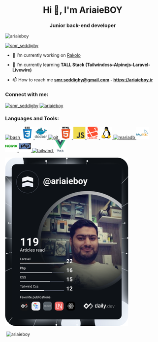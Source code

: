 <h1 align="center">Hi 👋, I'm AriaieBOY</h1>
<h3 align="center">Junior back-end developer</h3>

<p align="left"> <img src="https://komarev.com/ghpvc/?username=ariaieboy&label=Profile%20views&color=dc1e1e&style=plastic" alt="ariaieboy" /> </p>

<p align="left"> <a href="https://twitter.com/smr_seddighy" target="blank"><img src="https://img.shields.io/twitter/follow/smr_seddighy?logo=twitter&style=for-the-badge" alt="smr_seddighy" /></a> </p>

- 🔭 I’m currently working on [Rakolo](https://rakolo.com)

- 🌱 I’m currently learning **TALL Stack (Tailwindcss-Alpinejs-Laravel-Livewire)**

- 📫 How to reach me **smr.seddighy@gmail.com - https://ariaieboy.ir**

<h3 align="left">Connect with me:</h3>
<p align="left">
<a href="https://twitter.com/smr_seddighy" target="blank"><img align="center" src="https://raw.githubusercontent.com/rahuldkjain/github-profile-readme-generator/master/src/images/icons/Social/twitter.svg" alt="smr_seddighy" height="30" width="40" /></a>
<a href="https://instagram.com/ariaieboy" target="blank"><img align="center" src="https://raw.githubusercontent.com/rahuldkjain/github-profile-readme-generator/master/src/images/icons/Social/instagram.svg" alt="ariaieboy" height="30" width="40" /></a>
</p>

<h3 align="left">Languages and Tools:</h3>
<p align="left"> <a href="https://www.gnu.org/software/bash/" target="_blank"> <img src="https://www.vectorlogo.zone/logos/gnu_bash/gnu_bash-icon.svg" alt="bash" width="40" height="40"/> </a> <a href="https://www.w3schools.com/css/" target="_blank"> <img src="https://raw.githubusercontent.com/devicons/devicon/master/icons/css3/css3-original-wordmark.svg" alt="css3" width="40" height="40"/> </a> <a href="https://www.docker.com/" target="_blank"> <img src="https://raw.githubusercontent.com/devicons/devicon/master/icons/docker/docker-original-wordmark.svg" alt="docker" width="40" height="40"/> </a> <a href="https://git-scm.com/" target="_blank"> <img src="https://www.vectorlogo.zone/logos/git-scm/git-scm-icon.svg" alt="git" width="40" height="40"/> </a> <a href="https://www.w3.org/html/" target="_blank"> <img src="https://raw.githubusercontent.com/devicons/devicon/master/icons/html5/html5-original-wordmark.svg" alt="html5" width="40" height="40"/> </a> <a href="https://developer.mozilla.org/en-US/docs/Web/JavaScript" target="_blank"> <img src="https://raw.githubusercontent.com/devicons/devicon/master/icons/javascript/javascript-original.svg" alt="javascript" width="40" height="40"/> </a> <a href="https://laravel.com/" target="_blank"> <img src="https://raw.githubusercontent.com/devicons/devicon/master/icons/laravel/laravel-plain-wordmark.svg" alt="laravel" width="40" height="40"/> </a> <a href="https://www.linux.org/" target="_blank"> <img src="https://raw.githubusercontent.com/devicons/devicon/master/icons/linux/linux-original.svg" alt="linux" width="40" height="40"/> </a> <a href="https://mariadb.org/" target="_blank"> <img src="https://www.vectorlogo.zone/logos/mariadb/mariadb-icon.svg" alt="mariadb" width="40" height="40"/> </a> <a href="https://www.mysql.com/" target="_blank"> <img src="https://raw.githubusercontent.com/devicons/devicon/master/icons/mysql/mysql-original-wordmark.svg" alt="mysql" width="40" height="40"/> </a> <a href="https://www.nginx.com" target="_blank"> <img src="https://raw.githubusercontent.com/devicons/devicon/master/icons/nginx/nginx-original.svg" alt="nginx" width="40" height="40"/> </a> <a href="https://www.php.net" target="_blank"> <img src="https://raw.githubusercontent.com/devicons/devicon/master/icons/php/php-original.svg" alt="php" width="40" height="40"/> </a> <a href="https://tailwindcss.com/" target="_blank"> <img src="https://www.vectorlogo.zone/logos/tailwindcss/tailwindcss-icon.svg" alt="tailwind" width="40" height="40"/> </a> <a href="https://vuejs.org/" target="_blank"> <img src="https://raw.githubusercontent.com/devicons/devicon/master/icons/vuejs/vuejs-original-wordmark.svg" alt="vuejs" width="40" height="40"/> </a> </p>
<a href="https://app.daily.dev/ariaieboy"><img src="https://github.com/ariaieboy/ariaieboy/blob/main/devcard.svg" width="400" alt="Ariaieboy's Dev Card"/></a>


<p>&nbsp;<img align="center" src="https://github-readme-stats.vercel.app/api?username=ariaieboy&theme=dark&count_private=true&&show_icons=true&locale=en" alt="ariaieboy" /></p>
